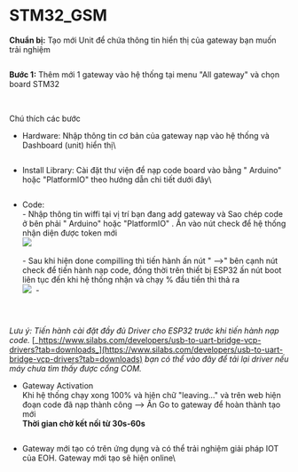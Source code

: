 # STM32\_GSM



**Chuẩn bị:**  Tạo mới Unit để chứa thông tin hiển thị của gateway bạn muốn trải nghiệm

<figure><img src="../../.gitbook/assets/image (19).png" alt=""><figcaption></figcaption></figure>

**Bước 1:** Thêm mới 1 gateway vào hệ thống tại menu "All gateway" và chọn board STM32

<figure><img src="../../.gitbook/assets/image (1) (2) (1).png" alt=""><figcaption></figcaption></figure>

\
Chú thích các bước&#x20;

*   Hardware: Nhập thông tin cơ bản của gateway nạp vào hệ thống và Dashboard (unit) hiển thị\


    <figure><img src="../../.gitbook/assets/image (1).png" alt=""><figcaption></figcaption></figure>
* Install Library: Cài đặt thư viện để nạp code board vào bằng " Arduino" hoặc "PlatformIO" theo hướng dẫn chi tiết dưới đây\


<figure><img src="../../.gitbook/assets/image (17).png" alt=""><figcaption></figcaption></figure>

*   Code:\
    \-  Nhập thông tin wiffi tại vị trí bạn đang add gateway và Sao chép code ở bên phải  " Arduino" hoặc "PlatformIO" . Ấn vào nút check để hệ thống nhận diện được token mới\
    &#x20;  ![](../../.gitbook/assets/image.png)\
    \
    \- Sau khi hiện done compilling thì tiến hành ấn nút " -->" bên cạnh nút check để tiến hành nạp code, đồng thời trên thiết bị ESP32 ấn nút boot liên tục đến khi hệ thống nhận và chạy % đầu tiền thì thả ra\
    ![](<../../.gitbook/assets/image (7) (1) (1).png>)      <img src="../../.gitbook/assets/image (8) (1) (1).png" alt="" data-size="original"> -&#x20;

    <figure><img src="../../.gitbook/assets/image (8).png" alt=""><figcaption></figcaption></figure>

    <figure><img src="../../.gitbook/assets/image (3).png" alt=""><figcaption></figcaption></figure>

<figure><img src="../../.gitbook/assets/image (6) (1) (1).png" alt=""><figcaption></figcaption></figure>

_Lưu ý: Tiến hành cài đặt đầy đủ Driver cho ESP32 trước khi tiến hành nạp code._ [_https://www.silabs.com/developers/usb-to-uart-bridge-vcp-drivers?tab=downloads_](https://www.silabs.com/developers/usb-to-uart-bridge-vcp-drivers?tab=downloads) _bạn có thể vào đây để tải lại driver nếu máy chưa tìm thấy được cổng COM._

*   Gateway Activation\
    Khi hệ thống chạy xong 100% và hiện chữ "leaving..." và trên web hiện đoạn code đã nạp thành công --> Ấn Go to gateway để hoàn thành tạo mới\
    **Thời gian chờ kết nối từ 30s-60s**\
    &#x20;  &#x20;

    <figure><img src="../../.gitbook/assets/image (5).png" alt=""><figcaption></figcaption></figure>
*   Gateway mới tạo có trên ứng dụng và có thể trải nghiệm giải pháp IOT của EOH. Gateway mới tạo sẽ hiện online\


    <figure><img src="../../.gitbook/assets/image (10).png" alt=""><figcaption></figcaption></figure>
